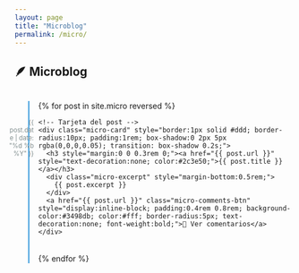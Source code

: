 ```yaml
---
layout: page
title: "Microblog"
permalink: /micro/
---
```


<h2 style="margin-bottom:2rem;">🪶 Microblog</h2>

<div class="micro-timeline" style="position:relative; margin-left:1.5rem; padding-left:1rem; border-left:2px solid #3498db;">
{% for post in site.micro reversed %}
  <div class="micro-item" style="position:relative; margin-bottom:2rem;">
    <!-- Marcador de fecha a la izquierda -->
    <div class="micro-date" style="position:absolute; left:-3.5rem; top:0; width:3rem; text-align:right; font-size:0.8em; color:#7f8c8d;">
      {{ post.date | date: "%d %b %Y" }}
    </div>

    <!-- Tarjeta del post -->
    <div class="micro-card" style="border:1px solid #ddd; border-radius:10px; padding:1rem; box-shadow:0 2px 5px rgba(0,0,0,0.05); transition: box-shadow 0.2s;">
      <h3 style="margin:0 0 0.3rem 0;"><a href="{{ post.url }}" style="text-decoration:none; color:#2c3e50;">{{ post.title }}</a></h3>
      <div class="micro-excerpt" style="margin-bottom:0.5rem;">
        {{ post.excerpt }}
      </div>
      <a href="{{ post.url }}" class="micro-comments-btn" style="display:inline-block; padding:0.4rem 0.8rem; background-color:#3498db; color:#fff; border-radius:5px; text-decoration:none; font-weight:bold;">💬 Ver comentarios</a>
    </div>
  </div>
{% endfor %}
</div>

<!-- Estilos hover -->
<style>
.micro-card:hover {
  box-shadow:0 4px 12px rgba(0,0,0,0.12);
}
.micro-card h3 a:hover {
  color:#e67e22;
}
.micro-comments-btn:hover {
  background-color:#2980b9;
}
@media(max-width:600px){
  .micro-date {
    position: static;
    text-align:left;
    margin-bottom:0.3rem;
  }
  .micro-timeline {
    margin-left:0;
    padding-left:0;
    border-left:none;
  }
}
</style>
